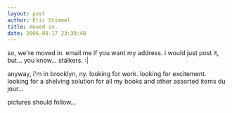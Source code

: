```yaml
---
layout: post
author: Eric Stimmel
title: moved in.
date: 2006-08-17 23:39:48
--- 
```



so, we're moved in. email me if you want my address. i would just post it, but... you know... stalkers. :| 

anyway, i'm in brooklyn, ny. looking for work. looking for excitement. looking for a shelving solution for all my books and other assorted items du jour... 

pictures should follow...

